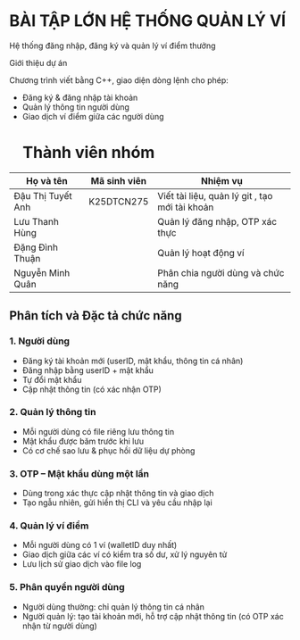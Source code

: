 # BÀI TẬP LỚN HỆ THỐNG QUẢN LÝ VÍ
Hệ thống đăng nhập, đăng ký và quản lý ví điểm thưởng

Giới thiệu dự án

Chương trình viết bằng C++, giao diện dòng lệnh cho phép:
- Đăng ký & đăng nhập tài khoản
- Quản lý thông tin người dùng
- Giao dịch ví điểm giữa các người dùng
  # Thành viên nhóm
| Họ và tên            | Mã sinh viên  | Nhiệm vụ                               |
|----------------------|---------------|----------------------------------------|
| Đậu Thị Tuyết Anh    | K25DTCN275    | Viết tài liệu, quản lý git  , tạo mới tài khoản           |
| Lưu Thanh Hùng       |               | Quản lý đăng nhập, OTP xác thực        |
| Đặng Đình Thuận      |               | Quản lý hoạt động ví 
| Nguyễn Minh Quân     |               | Phân chia người dùng và chức năng       |
## Phân tích và Đặc tả chức năng
### 1. Người dùng
- Đăng ký tài khoản mới (userID, mật khẩu, thông tin cá nhân)
- Đăng nhập bằng userID + mật khẩu
- Tự đổi mật khẩu
- Cập nhật thông tin (có xác nhận OTP)

### 2. Quản lý thông tin
- Mỗi người dùng có file riêng lưu thông tin
- Mật khẩu được băm trước khi lưu
- Có cơ chế sao lưu & phục hồi dữ liệu dự phòng

### 3. OTP – Mật khẩu dùng một lần
- Dùng trong xác thực cập nhật thông tin và giao dịch
- Tạo ngẫu nhiên, gửi hiển thị CLI và yêu cầu nhập lại

### 4. Quản lý ví điểm
- Mỗi người dùng có 1 ví (walletID duy nhất)
- Giao dịch giữa các ví có kiểm tra số dư, xử lý nguyên tử
- Lưu lịch sử giao dịch vào file log

### 5. Phân quyền người dùng
- Người dùng thường: chỉ quản lý thông tin cá nhân
- Người quản lý: tạo tài khoản mới, hỗ trợ cập nhật thông tin (có OTP xác nhận từ người dùng)
